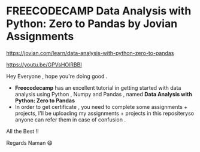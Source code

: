# FREECODECAMP Data Analysis with Python: Zero to Pandas by Jovian Assignments

https://jovian.com/learn/data-analysis-with-python-zero-to-pandas

https://youtu.be/GPVsHOlRBBI

Hey Everyone , hope you're doing good .
- **Freecodecamp** has an excellent tutorial in getting started with data analysis using Python , Numpy and Pandas , named **Data Analysis with Python: Zero to Pandas**
- In order to get certificate , you need to complete some assignments + projects, I'll be uploading my assignments + projects in this repositeryso anyone can refer them in case of confusion .

All the Best !!

Regards Naman 😄
